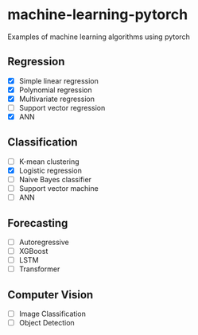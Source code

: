 # machine-learning-pytorch
Examples of machine learning algorithms using pytorch

## Regression
- [X] Simple linear regression
- [X] Polynomial regression
- [X] Multivariate regression
- [ ] Support vector regression
- [X] ANN

## Classification
- [ ] K-mean clustering
- [X] Logistic regression
- [ ] Naive Bayes classifier
- [ ] Support vector machine
- [ ] ANN

## Forecasting
- [ ] Autoregressive
- [ ] XGBoost
- [ ] LSTM
- [ ] Transformer

## Computer Vision
- [ ] Image Classification
- [ ] Object Detection
